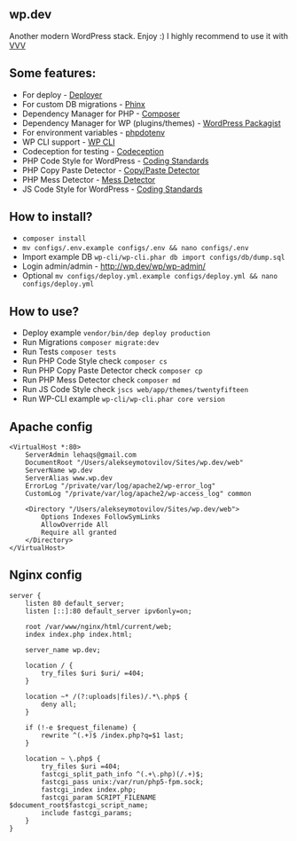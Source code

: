 ## wp.dev
Another modern WordPress stack. Enjoy :)
I highly recommend to use it with [VVV](https://github.com/Varying-Vagrant-Vagrants/VVV)

## Some features:

* For deploy - [Deployer](http://deployer.org/)
* For custom DB migrations - [Phinx](https://phinx.org/)
* Dependency Manager for PHP - [Composer](https://getcomposer.org/)
* Dependency Manager for WP (plugins/themes) - [WordPress Packagist](https://wpackagist.org/)
* For environment variables - [phpdotenv](https://github.com/vlucas/phpdotenv)
* WP CLI support - [WP CLI](http://wp-cli.org/)
* Codeception for testing - [Codeception](http://codeception.com/)
* PHP Code Style for WordPress - [Coding Standards](https://make.wordpress.org/core/handbook/best-practices/coding-standards/php/)
* PHP Copy Paste Detector - [Copy/Paste Detector](https://github.com/sebastianbergmann/phpcpd)
* PHP Mess Detector - [Mess Detector](https://phpmd.org/)
* JS Code Style for WordPress - [Coding Standards](https://make.wordpress.org/core/handbook/best-practices/coding-standards/javascript/)

## How to install?

* ```composer install```
* ```mv configs/.env.example configs/.env && nano configs/.env```
* Import example DB ```wp-cli/wp-cli.phar db import configs/db/dump.sql```
* Login admin/admin - http://wp.dev/wp/wp-admin/
* Optional ```mv configs/deploy.yml.example configs/deploy.yml && nano configs/deploy.yml```

## How to use?

* Deploy example ```vendor/bin/dep deploy production```
* Run Migrations ```composer migrate:dev```
* Run Tests ```composer tests```
* Run PHP Code Style check ```composer cs```
* Run PHP Copy Paste Detector check ```composer cp```
* Run PHP Mess Detector check ```composer md```
* Run JS Code Style check ```jscs web/app/themes/twentyfifteen```
* Run WP-CLI example ```wp-cli/wp-cli.phar core version```

## Apache config
```
<VirtualHost *:80>
	ServerAdmin lehaqs@gmail.com
	DocumentRoot "/Users/alekseymotovilov/Sites/wp.dev/web"
	ServerName wp.dev
	ServerAlias www.wp.dev
	ErrorLog "/private/var/log/apache2/wp-error_log"
	CustomLog "/private/var/log/apache2/wp-access_log" common

	<Directory "/Users/alekseymotovilov/Sites/wp.dev/web">
		Options Indexes FollowSymLinks
		AllowOverride All
		Require all granted
	</Directory>
</VirtualHost>
```

## Nginx config
```
server {
	listen 80 default_server;
	listen [::]:80 default_server ipv6only=on;

	root /var/www/nginx/html/current/web;
	index index.php index.html;

	server_name wp.dev;

	location / {
		try_files $uri $uri/ =404;
	}

	location ~* /(?:uploads|files)/.*\.php$ {
		deny all;
	}

	if (!-e $request_filename) {
		rewrite ^(.+)$ /index.php?q=$1 last;
	}

	location ~ \.php$ {
		try_files $uri =404;
		fastcgi_split_path_info ^(.+\.php)(/.+)$;
		fastcgi_pass unix:/var/run/php5-fpm.sock;
		fastcgi_index index.php;
		fastcgi_param SCRIPT_FILENAME $document_root$fastcgi_script_name;
		include fastcgi_params;
	}
}
```
